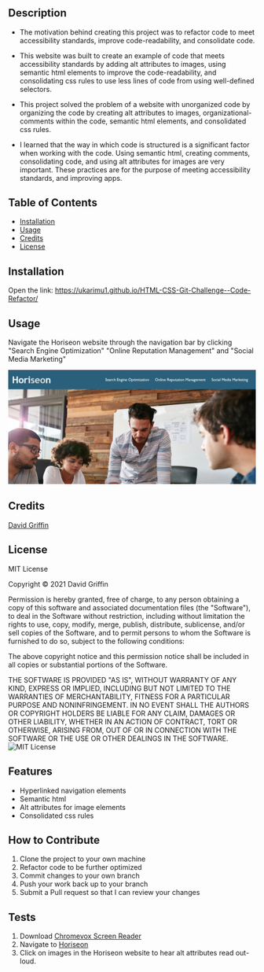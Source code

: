 # <Your-Project-Title>
## Description
- The motivation behind creating this project was to refactor code to meet accessibility standards, improve code-readability, and consolidate code. 

- This website was built to create an example of code that meets accessibility standards by adding alt attributes to images, using semantic html elements to improve the code-readability, and consolidating css rules to use less lines of code from using well-defined selectors. 

- This project solved the problem of a website with unorganized code by organizing the code by creating alt attributes to images, organizational-comments within the code, semantic html elements, and consolidated css rules. 

- I learned that the way in which code is structured is a significant factor when working with the code. Using semantic html, creating comments, consolidating code, and using alt attributes for images are very important. These practices are for the purpose of meeting accessibility standards, and improving apps. 
## Table of Contents
- [Installation](#installation)
- [Usage](#usage)
- [Credits](#credits)
- [License](#license)
## Installation
Open the link: https://ukarimu1.github.io/HTML-CSS-Git-Challenge--Code-Refactor/
## Usage
Navigate the Horiseon website through the navigation bar by clicking "Search Engine Optimization" "Online Reputation Management" and "Social Media Marketing"




![Website Screenshot](assets/images/website-screenshot.png)
## Credits
[David Griffin](https://github.com/Ukarimu1)
## License
MIT License

Copyright © 2021 David Griffin

Permission is hereby granted, free of charge, to any person obtaining a copy
of this software and associated documentation files (the "Software"), to deal
in the Software without restriction, including without limitation the rights
to use, copy, modify, merge, publish, distribute, sublicense, and/or sell
copies of the Software, and to permit persons to whom the Software is
furnished to do so, subject to the following conditions:

The above copyright notice and this permission notice shall be included in all
copies or substantial portions of the Software.

THE SOFTWARE IS PROVIDED "AS IS", WITHOUT WARRANTY OF ANY KIND, EXPRESS OR
IMPLIED, INCLUDING BUT NOT LIMITED TO THE WARRANTIES OF MERCHANTABILITY,
FITNESS FOR A PARTICULAR PURPOSE AND NONINFRINGEMENT. IN NO EVENT SHALL THE
AUTHORS OR COPYRIGHT HOLDERS BE LIABLE FOR ANY CLAIM, DAMAGES OR OTHER
LIABILITY, WHETHER IN AN ACTION OF CONTRACT, TORT OR OTHERWISE, ARISING FROM,
OUT OF OR IN CONNECTION WITH THE SOFTWARE OR THE USE OR OTHER DEALINGS IN THE
SOFTWARE.
![MIT License](https://img.shields.io/apm/l/vim-mode)

## Features
- Hyperlinked navigation elements 
- Semantic html
- Alt attributes for image elements
- Consolidated css rules
## How to Contribute
1. Clone the project to your own machine
2. Refactor code to be further optimized 
3. Commit changes to your own branch
4. Push your work back up to your branch
5. Submit a Pull request so that I can review your changes
## Tests
1. Download [Chromevox Screen Reader](https://chrome.google.com/webstore/detail/screen-reader/kgejglhpjiefppelpmljglcjbhoiplfn/related?hl=en)
2. Navigate to [Horiseon](https://ukarimu1.github.io/HTML-CSS-Git-Challenge--Code-Refactor/#online-reputation-management) 
3. Click on images in the Horiseon website to hear alt attributes read out-loud.  
